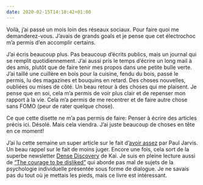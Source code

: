 ```yaml
---
date: 2020-02-15T14:18:42+01:00
---
```


Voilà, j’ai passé un mois loin des réseaux sociaux. Pour faire quoi me demanderez-vous. J’avais de grands goals et je pense que cet électrochoc m’a permis d’en accomplir certains. 

J’ai écris beaucoup plus. Pas beaucoup d’écrits publics, mais un journal qui se remplit quotidiennement. 
J’ai aussi pris le temps d’écrire un long mail à des amis, plutôt que de faire tenir mes propos dans une petite bulle verte.
J’ai taillé une cuillère en bois pour la cuisine, fendu du bois, passé le permis, lu des magazines et bouquins en retard. Des choses nouvelles, oubliées ou mises de côté. Un beau retour à des choses qui me plaisent. 
Je pense que en soi, cela m’a permis de voir plus clair et de repenser mon rapport à la vie. Cela m’a permis de me recentrer et de faire autre chose sans FOMO (peur de rater quelque chose).

Ce que cette disette ne m’a pas permis de faire: Penser à écrire des articles précis ici. Désolé. Mais cela viendra. J’ai juste beaucoup de choses en tête en ce moment!

J’ai lu cette semaine un super article sur le fait d’[avoir assez](https://pjrvs.com/enough) par Paul Jarvis. Un beau rappel sur le fait de moins juger. Encore une fois, cela sort de la superbe newsletter [Dense Discovery](https://www.densediscovery.com/issues/73) de Kai. Je suis en pleine lecture aussi de [“The courage to be disliked”](https://amzn.to/37AzVyw) qui aborde pas mal de sujets de la psychologie individuelle présentée sous forme de dialogue. Je ne savais pas du tout où je mettais les pieds, mais ce livre est intéressant.


